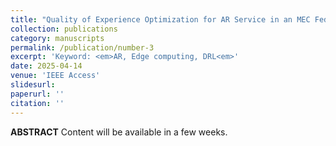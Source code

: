 ```yaml
---
title: "Quality of Experience Optimization for AR Service in an MEC Federation System"
collection: publications
category: manuscripts
permalink: /publication/number-3
excerpt: 'Keyword: <em>AR, Edge computing, DRL<em>'
date: 2025-04-14
venue: 'IEEE Access'
slidesurl: 
paperurl: ''
citation: ''
---
```


**ABSTRACT** Content will be available in a few weeks.